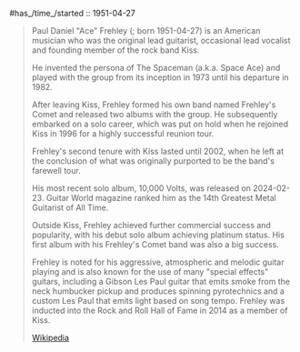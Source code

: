 ﻿---
aliases:
- "Ace Frehley"
---

#has_/time_/started :: 1951-04-27 

> Paul Daniel "Ace" Frehley (; born 1951-04-27) is an American musician 
> who was the original lead guitarist, occasional lead vocalist 
> and founding member of the rock band Kiss. 
> 
> He invented the persona of The Spaceman (a.k.a. Space Ace) 
> and played with the group from its inception in 1973 until his departure in 1982. 
> 
> After leaving Kiss, Frehley formed his own band named Frehley's Comet 
> and released two albums with the group. 
> He subsequently embarked on a solo career, which was put on hold 
> when he rejoined Kiss in 1996 for a highly successful reunion tour.
>
> Frehley's second tenure with Kiss lasted until 2002, when he left at the conclusion 
> of what was originally purported to be the band's farewell tour. 
> 
> His most recent solo album, 10,000 Volts, was released on 2024-02-23. 
> Guitar World magazine ranked him as the 14th Greatest Metal Guitarist of All Time.
>
> Outside Kiss, Frehley achieved further commercial success and popularity, 
> with his debut solo album achieving platinum status. 
> His first album with his Frehley's Comet band was also a big success. 
> 
> Frehley is noted for his aggressive, atmospheric and melodic guitar playing 
> and is also known for the use of many "special effects" guitars, 
> including a Gibson Les Paul guitar that emits smoke from the neck humbucker pickup 
> and produces spinning pyrotechnics 
> and a custom Les Paul that emits light based on song tempo. 
> Frehley was inducted into the Rock and Roll Hall of Fame in 2014 as a member of Kiss.
>
> [Wikipedia](https://en.wikipedia.org/wiki/Ace%20Frehley)

